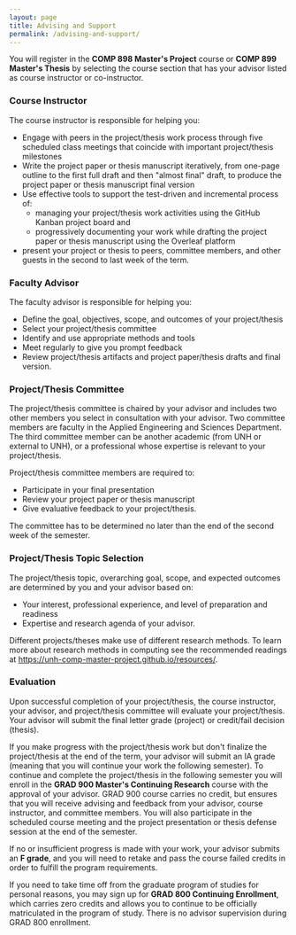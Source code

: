 ```yaml
---
layout: page
title: Advising and Support
permalink: /advising-and-support/
---
```

You will register in the **COMP 898  Master's Project** course or 
**COMP 899 Master's Thesis** by selecting the course section that has your 
advisor listed as course instructor or co-instructor.

### Course Instructor
The course instructor is responsible for helping you:
* Engage with peers in the project/thesis work process through five scheduled 
class meetings that coincide with important project/thesis milestones
* Write the project paper or thesis manuscript iteratively, from one-page 
outline to the first full draft and then "almost final" draft, to produce the 
project paper or thesis manuscript final version
* Use effective tools to support the test-driven and incremental process of:
    * managing your project/thesis work activities using the GitHub Kanban 
    project board and
    * progressively documenting your work while drafting the project paper or 
    thesis manuscript using the Overleaf platform
* present your project or thesis to peers, committee members, and other guests 
in the second to last week of the term.

### Faculty Advisor
The faculty advisor is responsible for helping you:
* Define the goal, objectives, scope, and outcomes of your project/thesis
* Select your project/thesis committee
* Identify and use appropriate methods and tools
* Meet regularly to give you prompt feedback
* Review project/thesis artifacts and project paper/thesis drafts and final 
version.

### Project/Thesis Committee
The project/thesis committee is chaired by your advisor and includes
two other members you select in consultation with your advisor. Two
committee members are faculty in the Applied Engineering and Sciences
Department. The third committee member can be another academic (from UNH or
external to UNH), or a professional whose expertise is relevant to your
project/thesis.

Project/thesis committee members are required to:
* Participate in your final presentation
* Review your project paper or thesis manuscript
* Give evaluative feedback to your project/thesis.

The committee has to be determined no later than the end of the second week of
the semester.

### Project/Thesis Topic Selection
The project/thesis topic, overarching goal, scope, and expected outcomes are
determined by you and your advisor based on:
* Your interest, professional experience, and level of preparation and
readiness
* Expertise and research agenda of your advisor.  

Different projects/theses make use of different research methods.
To learn more about research methods in computing see the recommended readings 
at <https://unh-comp-master-project.github.io/resources/>.

### Evaluation
Upon successful completion of your project/thesis, the course instructor, your 
advisor, and project/thesis committee will evaluate your project/thesis. Your 
advisor will submit the final letter grade (project) or credit/fail decision 
(thesis).

If you make progress with the project/thesis work but don't finalize the 
project/thesis at the end of the term, your advisor will submit an IA grade (meaning that you will continue your work the following semester). To continue and complete the project/thesis in the following semester you will enroll in the 
**GRAD 900 Master's Continuing Research** course with the approval of your 
advisor. GRAD 900 course carries no credit, but ensures that you will receive 
advising and feedback from your  advisor, course instructor, and committee 
members. You will also participate in the scheduled course meeting and the 
project presentation or thesis defense session at the end of the semester.

If no or insufficient progress is made with your work, your advisor submits an 
**F grade**, and you will need to retake and pass the course failed credits in 
order to fulfill the program requirements.

If you need to take time off from the graduate program of studies for personal
reasons, you may sign up for **GRAD 800 Continuing Enrollment**, which carries
zero credits and allows you to continue to be officially matriculated in the
program of study. There is no advisor supervision during GRAD 800
enrollment.

